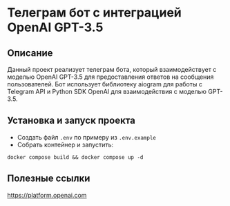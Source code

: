 # Телеграм бот с интеграцией OpenAI GPT-3.5

## Описание
Данный проект реализует телеграм бота, который взаимодействует с моделью OpenAI GPT-3.5 для предоставления ответов на 
сообщения пользователей. Бот использует библиотеку aiogram для работы с Telegram API и Python SDK OpenAI для 
взаимодействия с моделью GPT-3.5.

## Установка и запуск проекта
- Создать файл `.env` по примеру из `.env.example`
- Собрать контейнер и запустить:
```shell
docker compose build && docker compose up -d
```

## Полезные ссылки

https://platform.openai.com